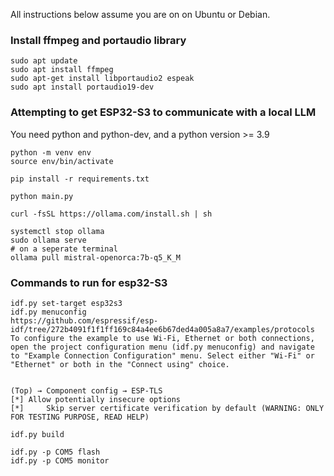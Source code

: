 All instructions below assume you are on on Ubuntu or Debian.

### Install ffmpeg and portaudio library

```
sudo apt update
sudo apt install ffmpeg
sudo apt-get install libportaudio2 espeak
sudo apt install portaudio19-dev
```

### Attempting to get ESP32-S3 to communicate with a local LLM

You need python and python-dev, and a python version >= 3.9

```
python -m venv env
source env/bin/activate

pip install -r requirements.txt

python main.py
```

```
curl -fsSL https://ollama.com/install.sh | sh

systemctl stop ollama
sudo ollama serve
# on a seperate terminal
ollama pull mistral-openorca:7b-q5_K_M
```

### Commands to run for esp32-S3

```
idf.py set-target esp32s3
idf.py menuconfig
https://github.com/espressif/esp-idf/tree/272b4091f1f1ff169c84a4ee6b67ded4a005a8a7/examples/protocols
To configure the example to use Wi-Fi, Ethernet or both connections, open the project configuration menu (idf.py menuconfig) and navigate to "Example Connection Configuration" menu. Select either "Wi-Fi" or "Ethernet" or both in the "Connect using" choice.


(Top) → Component config → ESP-TLS
[*] Allow potentially insecure options
[*]     Skip server certificate verification by default (WARNING: ONLY FOR TESTING PURPOSE, READ HELP)

idf.py build

idf.py -p COM5 flash
idf.py -p COM5 monitor
```
